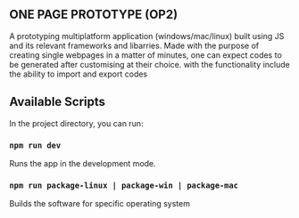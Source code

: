 ## ONE PAGE PROTOTYPE (OP2)

A prototyping multiplatform application (windows/mac/linux) built
using JS and its relevant frameworks and libarries.
Made with the purpose of creating single webpages in a matter of
minutes, one can expect codes to be generated after customising at
their choice.
with the functionality include the ability to import and export codes

## Available Scripts

In the project directory, you can run:

### `npm run dev`

Runs the app in the development mode.

### `npm run package-linux | package-win | package-mac`

Builds the software for specific operating system
